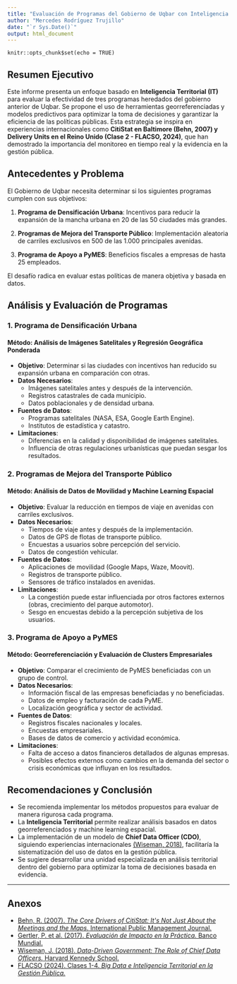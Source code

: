 ```yaml
---
title: "Evaluación de Programas del Gobierno de Uqbar con Inteligencia Territorial"
author: "Mercedes Rodríguez Trujillo"
date: "`r Sys.Date()`"
output: html_document
---
```

```{r setup, include=FALSE}
knitr::opts_chunk$set(echo = TRUE)
```


## **Resumen Ejecutivo**

Este informe presenta un enfoque basado en **Inteligencia Territorial (IT)** para evaluar la efectividad de tres programas heredados del gobierno anterior de Uqbar. Se propone el uso de herramientas georreferenciadas y modelos predictivos para optimizar la toma de decisiones y garantizar la eficiencia de las políticas públicas. Esta estrategia se inspira en experiencias internacionales como **CitiStat en Baltimore (Behn, 2007) y Delivery Units en el Reino Unido (Clase 2 - FLACSO, 2024)**, que han demostrado la importancia del monitoreo en tiempo real y la evidencia en la gestión pública.

## **Antecedentes y Problema**

El Gobierno de Uqbar necesita determinar si los siguientes programas cumplen con sus objetivos:

1. **Programa de Densificación Urbana**: Incentivos para reducir la expansión de la mancha urbana en 20 de las 50 ciudades más grandes.

2. **Programas de Mejora del Transporte Público**: Implementación aleatoria de carriles exclusivos en 500 de las 1.000 principales avenidas.

3. **Programa de Apoyo a PyMES**: Beneficios fiscales a empresas de hasta 25 empleados.

El desafío radica en evaluar estas políticas de manera objetiva y basada en datos.

## **Análisis y Evaluación de Programas**

### **1. Programa de Densificación Urbana**

#### **Método: Análisis de Imágenes Satelitales y Regresión Geográfica Ponderada**
- **Objetivo**: Determinar si las ciudades con incentivos han reducido su expansión urbana en comparación con otras.
- **Datos Necesarios**:
  - Imágenes satelitales antes y después de la intervención.
  - Registros catastrales de cada municipio.
  - Datos poblacionales y de densidad urbana.
- **Fuentes de Datos**:
  - Programas satelitales (NASA, ESA, Google Earth Engine).
  - Institutos de estadística y catastro.
- **Limitaciones**:
  - Diferencias en la calidad y disponibilidad de imágenes satelitales.
  - Influencia de otras regulaciones urbanísticas que puedan sesgar los resultados.

### **2. Programas de Mejora del Transporte Público**

#### **Método: Análisis de Datos de Movilidad y Machine Learning Espacial**
- **Objetivo**: Evaluar la reducción en tiempos de viaje en avenidas con carriles exclusivos.
- **Datos Necesarios**:
  - Tiempos de viaje antes y después de la implementación.
  - Datos de GPS de flotas de transporte público.
  - Encuestas a usuarios sobre percepción del servicio.
  - Datos de congestión vehicular.
- **Fuentes de Datos**:
  - Aplicaciones de movilidad (Google Maps, Waze, Moovit).
  - Registros de transporte público.
  - Sensores de tráfico instalados en avenidas.
- **Limitaciones**:
  - La congestión puede estar influenciada por otros factores externos (obras, crecimiento del parque automotor).
  - Sesgo en encuestas debido a la percepción subjetiva de los usuarios.

### **3. Programa de Apoyo a PyMES**

#### **Método: Georreferenciación y Evaluación de Clusters Empresariales**
- **Objetivo**: Comparar el crecimiento de PyMES beneficiadas con un grupo de control.
- **Datos Necesarios**:
  - Información fiscal de las empresas beneficiadas y no beneficiadas.
  - Datos de empleo y facturación de cada PyME.
  - Localización geográfica y sector de actividad.
- **Fuentes de Datos**:
  - Registros fiscales nacionales y locales.
  - Encuestas empresariales.
  - Bases de datos de comercio y actividad económica.
- **Limitaciones**:
  - Falta de acceso a datos financieros detallados de algunas empresas.
  - Posibles efectos externos como cambios en la demanda del sector o crisis económicas que influyan en los resultados.

## **Recomendaciones y Conclusión**
- Se recomienda implementar los métodos propuestos para evaluar de manera rigurosa cada programa.
- La **Inteligencia Territorial** permite realizar análisis basados en datos georreferenciados y machine learning espacial.
- La implementación de un modelo de **Chief Data Officer (CDO)**, siguiendo experiencias internacionales [(Wiseman, 2018)](file:///C:/Users/merodriguez/Desktop/machine%20learning/tp_final/Wiseman%202018%20Chief%20Data%20Officers.pdf), facilitaría la sistematización del uso de datos en la gestión pública.
- Se sugiere desarrollar una unidad especializada en análisis territorial dentro del gobierno para optimizar la toma de decisiones basada en evidencia.

---

## **Anexos**
- [Behn, R. (2007). *The Core Drivers of CitiStat: It's Not Just About the Meetings and the Maps.* International Public Management Journal.](file:///C:/Users/merodriguez/Desktop/machine%20learning/tp_final/Behn%20CitiStat%202007.pdf)
- [Gertler, P. et al. (2017). *Evaluación de Impacto en la Práctica.* Banco Mundial.](file:///C:/Users/merodriguez/Desktop/machine%20learning/tp_final/Gertler%20Evaluacion%20de%20Impacto%202017.pdf)
- [Wiseman, J. (2018). *Data-Driven Government: The Role of Chief Data Officers.* Harvard Kennedy School.](file:///C:/Users/merodriguez/Desktop/machine%20learning/tp_final/Wiseman%202018%20Chief%20Data%20Officers.pdf)
- [FLACSO (2024). Clases 1-4. *Big Data e Inteligencia Territorial en la Gestión Pública.*](file:///C:/Users/merodriguez/Desktop/machine%20learning/tp_final/Clase%202%20-%20FLACSO%202024.pdf)

